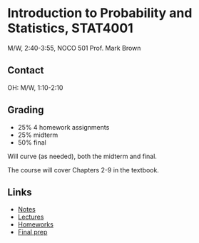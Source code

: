 # Introduction to Probability and Statistics, STAT4001
M/W, 2:40-3:55, NOCO 501
Prof. Mark Brown

## Contact
OH: M/W, 1:10-2:10

## Grading
- 25% 4 homework assignments
- 25% midterm
- 50% final

Will curve (as needed), both the midterm and final.

The course will cover Chapters 2-9 in the textbook.

## Links
- [Notes](https://github.com/radamadah/fall-2016/blob/master/STAT4001/notes.md)
- [Lectures](https://github.com/radamadah/fall-2016/blob/master/STAT4001/lectures.md)
- [Homeworks](https://github.com/radamadah/fall-2016/blob/master/STAT4001/homeworks.md)
- [Final prep](https://github.com/radamadah/fall-2016/blob/master/STAT4001/final-prep.md)
